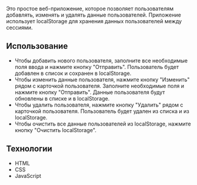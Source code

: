 Это простое веб-приложение, которое позволяет пользователям добавлять, изменять и удалять данные пользователей. Приложение использует localStorage для хранения данных пользователей между сессиями.

## Использование

- Чтобы добавить нового пользователя, заполните все необходимые поля ввода и нажмите кнопку "Отправить". Пользователь будет добавлен в список и сохранен в localStorage.
- Чтобы изменить данные пользователя, нажмите кнопку "Изменить" рядом с карточкой пользователя. Заполните необходимые поля и нажмите кнопку "Отправить". Данные пользователя будут обновлены в списке и в localStorage.
- Чтобы удалить пользователя, нажмите кнопку "Удалить" рядом с карточкой пользователя. Пользователь будет удален из списка и из localStorage.
- Чтобы очистить все данные пользователей из localStorage, нажмите кнопку "Очистить localStorage".

## Технологии

- HTML
- CSS
- JavaScript
